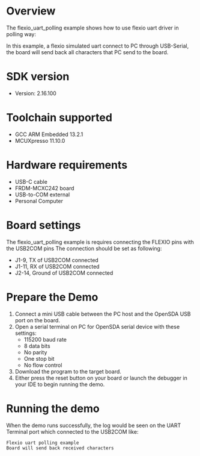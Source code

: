 Overview
========
The flexio_uart_polling example shows how to use flexio uart driver in polling way:

In this example, a flexio simulated uart connect to PC through USB-Serial, the board will send back
all characters that PC send to the board.

SDK version
===========
- Version: 2.16.100

Toolchain supported
===================
- GCC ARM Embedded  13.2.1
- MCUXpresso  11.10.0

Hardware requirements
=====================
- USB-C cable
- FRDM-MCXC242 board
- USB-to-COM external
- Personal Computer

Board settings
==============
The flexio_uart_polling example is requires connecting the FLEXIO pins with the USB2COM pins
The connection should be set as following:
- J1-9, TX of USB2COM connected
- J1-11, RX of USB2COM connected
- J2-14, Ground of USB2COM connected

Prepare the Demo
================
1.  Connect a mini USB cable between the PC host and the OpenSDA USB port on the board.
2.  Open a serial terminal on PC for OpenSDA serial device with these settings:
    - 115200 baud rate
    - 8 data bits
    - No parity
    - One stop bit
    - No flow control
3.  Download the program to the target board.
4.  Either press the reset button on your board or launch the debugger in your IDE to begin running the demo.

Running the demo
================
When the demo runs successfully, the log would be seen on the UART Terminal port which connected to the USB2COM like:

~~~~~~~~~~~~~~~~~~~~~
Flexio uart polling example
Board will send back received characters
~~~~~~~~~~~~~~~~~~~~~
